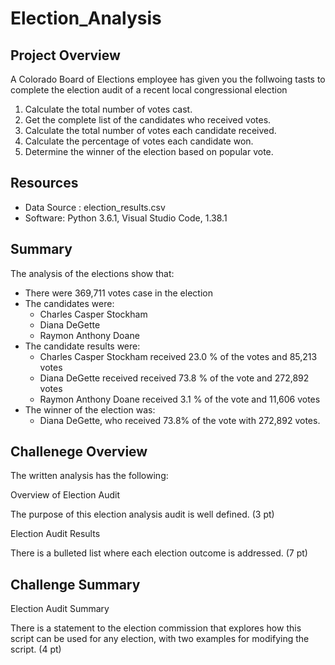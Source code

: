 # Election_Analysis

## Project Overview 
A Colorado Board of Elections employee has given you the follwoing tasts to complete the election audit of a recent local congressional election 

1. Calculate the total number of votes cast.
2. Get the complete list of the candidates who received votes.
3. Calculate the total number of votes each candidate received.
4. Calculate the percentage of votes each candidate won.
5. Determine the winner of the election based on popular vote. 

## Resources 
- Data Source : election_results.csv
- Software: Python 3.6.1, Visual Studio Code, 1.38.1

## Summary 
The analysis of the elections show that: 
 - There were 369,711 votes case in the election 
 - The candidates were: 
      - Charles Casper Stockham
      - Diana DeGette
      - Raymon Anthony Doane
  - The candidate results were: 
      - Charles Casper Stockham received  23.0 % of the votes and 85,213 votes 
      - Diana DeGette received received 73.8 % of the vote and 272,892 votes 
      - Raymon Anthony Doane received 3.1 %  of the vote and 11,606 votes
  - The winner of the election was: 
      - Diana DeGette, who received 73.8% of the vote with 272,892 votes. 
     
 ## Challenege Overview 
The written analysis has the following:

Overview of Election Audit

The purpose of this election analysis audit is well defined. (3 pt)

Election Audit Results

There is a bulleted list where each election outcome is addressed. (7 pt)

 ## Challenge Summary 
 
 Election Audit Summary

There is a statement to the election commission that explores how this script can be used for any election, with two examples for modifying the script. (4 pt)
 
